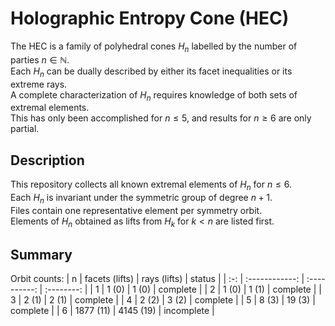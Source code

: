 # Holographic Entropy Cone (HEC) #

The HEC is a family of polyhedral cones $H_n$ labelled by the number of parties $n \in \mathbb{N}$.  
Each $H_n$ can be dually described by either its facet inequalities or its extreme rays.  
A complete characterization of $H_n$ requires knowledge of both sets of extremal elements.  
This has only been accomplished for $n \leq 5$, and results for $n \geq 6$ are only partial.  


## Description ##

This repository collects all known extremal elements of $H_n$ for $n \leq 6$.  
Each $H_n$ is invariant under the symmetric group of degree $n+1$.  
Files contain one representative element per symmetry orbit.  
Elements of $H_n$ obtained as lifts from $H_k$ for $k < n$ are listed first.


## Summary ##

Orbit counts:
|  n  | facets (lifts) | rays (lifts) | status     |
| :-: | :------------: | :----------: | :--------: |
| 1   | 1 (0)          | 1 (0)        | complete   |
| 2   | 1 (0)          | 1 (1)        | complete   |
| 3   | 2 (1)          | 2 (1)        | complete   |
| 4   | 2 (2)          | 3 (2)        | complete   |
| 5   | 8 (3)          | 19 (3)       | complete   |
| 6   | 1877 (11)      | 4145 (19)    | incomplete |
